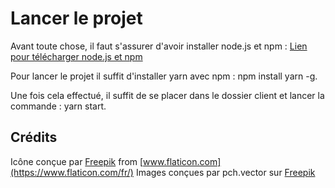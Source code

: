 # Lancer le projet

Avant toute chose, il faut s'assurer d'avoir installer node.js et npm : [Lien pour télécharger node.js et npm](https://nodejs.org/fr/download/)

Pour lancer le projet il suffit d'installer yarn avec npm : npm install yarn -g.

Une fois cela effectué, il suffit de se placer dans le dossier client et lancer la commande : yarn start.

## Crédits

Icône conçue par [Freepik](https://www.freepik.com) from [www.flaticon.com](https://www.flaticon.com/fr/)
Images conçues par pch.vector sur [Freepik](https://www.freepik.com)
